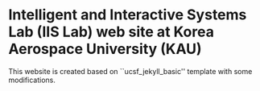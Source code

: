 # Intelligent and Interactive Systems Lab (IIS Lab) web site at Korea Aerospace University (KAU)
This website is created based on ``ucsf_jekyll_basic'' template with some modifications.
